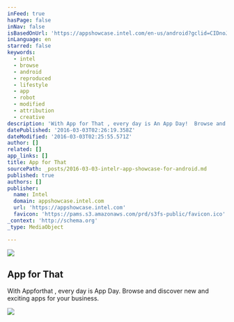 ```yaml
---
inFeed: true
hasPage: false
inNav: false
isBasedOnUrl: 'https://appshowcase.intel.com/en-us/android?gclid=CIDnoJ-wo8sCFVBhfgod4F4NGw&gclsrc=aw.ds'
inLanguage: en
starred: false
keywords:
  - intel
  - browse
  - android
  - reproduced
  - lifestyle
  - app
  - robot
  - modified
  - attribution
  - creative
description: 'With App for That , every day is An App Day!  Browse and discover new and exciting apps for your Int...'
datePublished: '2016-03-03T02:26:19.358Z'
dateModified: '2016-03-03T02:25:55.571Z'
author: []
related: []
app_links: []
title: App for That
sourcePath: _posts/2016-03-03-intelr-app-showcase-for-android.md
published: true
authors: []
publisher:
  name: Intel
  domain: appshowcase.intel.com
  url: 'https://appshowcase.intel.com'
  favicon: 'https://pams.s3.amazonaws.com/prd/s3fs-public/favicon.ico'
_context: 'http://schema.org'
_type: MediaObject

---
```

![](https://s3-us-west-2.amazonaws.com/the-grid-img/p/f689d6f4a67adf638fc5c5762f9bab3270928b19.jpg)

<article style=""><h1>App for That</h1><p>With Appforthat , every day is App Day. Browse and discover new and exciting apps for your business.</p><img src="https://s3-us-west-2.amazonaws.com/the-grid-img/p/224b31fcc0b8ac801b496c786588d71e01013a5a.jpg" /></article>
